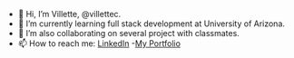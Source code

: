 
- 👋 Hi, I’m Villette, @villettec.
- 🌱 I’m currently learning full stack development at University of Arizona.
- 💞️ I’m also collaborating on several project with classmates.
- 📫 How to reach me: [LinkedIn](https://www.linkedin.com/in/villette-comfort-80ab86234/)
-[My Portfolio](https://villettec.github.io/M2C-Villette_Comfort_Portfolio/)
